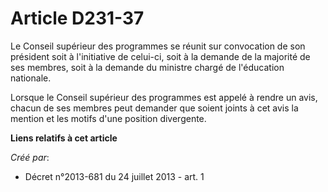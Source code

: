 # Article D231-37

Le Conseil supérieur des programmes se réunit sur convocation de son président soit à l'initiative de celui-ci, soit à la
demande de la majorité de ses membres, soit à la demande du ministre chargé de l'éducation nationale. 

Lorsque le Conseil supérieur des programmes est appelé à rendre un avis, chacun de ses membres peut demander que soient
joints à cet avis la mention et les motifs d'une position divergente.

**Liens relatifs à cet article**

_Créé par_:

  - Décret n°2013-681 du 24 juillet 2013 - art. 1
